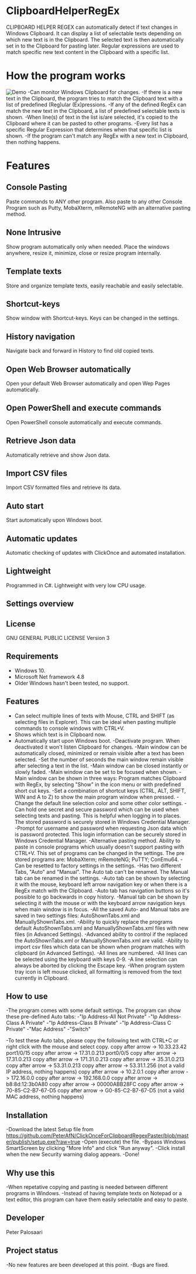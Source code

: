 # ClipboardHelperRegEx
CLIPBOARD HELPER REGEX can automatically detect if text changes in Windows Clipboard. It can display a list of selectable texts depending on which new text is in the Clipboard. The selected text is then automatically set in to the Clipboard for pasting later. Regular expressions are used to match specific new text content in the Clipboard with a specific list.

# How the program works
![Demo](demo/demo.gif)
-Can monitor Windows Clipboard for changes.
-If there is a new text in the Clipboard, the program tries to match the Clipboard text with a list of predefined (Reg)ular (Ex)pressions.
-If any of the defined RegEx can match the new text in the Clipboard, a list of predefined selectable texts is shown. 
-When line(s) of text in the list is/are selected, it's copied to the Clipboard where it can be pasted to other programs.
-Every list has a specific Regular Expression that determines when that specific list is shown.
-If the program can't match any RegEx with a new text in Clipboard, then nothing happens.


# Features
## Console Pasting
Paste commands to ANY other program. Also paste to any other Console Program such as Putty, MobaXterm, mRemoteNG with an alternative pasting method.

## None Intrusive
Show program automatically only when needed. Place the windows anywhere, resize it, minimize, close or resize program internally.

## Template texts
Store and organize template texts, easily reachable and easily selectable.

## Shortcut-keys
Show window with Shortcut-keys. Keys can be changed in the settings.

## History navigation
Navigate back and forward in History to find old copied texts.

## Open Web Browser automatically
Open your default Web Browser automatically and open Wep Pages automatically.

## Open PowerShell and execute commands
Open PowerShell console automatically and execute commands.

## Retrieve Json data
Automatically retrieve and show Json data.

## Import CSV files
Import CSV formatted files and retrieve its data.

## Auto start
Start automatically upon Windows boot.

## Automatic updates 
Automatic checking of updates with ClickOnce and automated installation.

## Lightweight
Programmed in C#. Lightweight with very low CPU usage.

## Settings overview

## License
GNU GENERAL PUBLIC LICENSE Version 3

## Requirements
- Windows 10.
- Microsoft Net framework 4.8
- Older Windows hasn't been tested, no support.

## Features
- Can select multiple lines of texts with Mouse, CTRL and SHIFT (as selecting files in Explorer). This can be ideal when pasting multiple commands to console windows with CTRL+V. 
- Shows which text is in Clipboard now.
- Automatically start upon Windows boot.
-Deactivate program. When deactivated it won't listen Clipboard for changes.
-Main window can be automatically closed, minimized or remain visible after a text has been selected.
-Set the number of seconds the main window remain visible after selecting a text in the list.
-Main window can be closed instantly or slowly faded.
-Main window can be set to be focused when shown.
-Main window can be shown in three ways: Program matches Clipboard with RegEx, by selecting "Show" in the icon menu or with predefined short cut keys.
-Set a combination of shortcut keys (CTRL, ALT, SHIFT, WIN and A to Z) to show the main program window when pressed.
-Change the default line selection color and some other color settings.
-Can hold one secret and secure password which can be used when selecting texts and pasting. This is helpful when logging in to places. The stored password is securely stored in Windows Credential Manager.
-Prompt for username and password when requesting Json data which is password protected. This login information can be securely stored in Windows Credential Manager.
-Alternative pasting method. Ability to paste in console programs which usually doesn't support pasting with CTRL+V. This set of programs can be changed in the settings. The pre stored programs are: MobaXterm; mRemoteNG; PuTTY; ConEmu64.
-Can be resetted to factory settings in the settings.
-Has two different Tabs, "Auto" and "Manual". The Auto tab can't be renamed. The Manual tab can be renamed in the settings.
-Auto tab can be shown by selecting it with the mouse, keyboard left arrow navigation key or when there is a RegEx match with the Clipboard.
-Auto tab has navigation buttons so it's possible to go backwards in copy history. 
-Manual tab can be shown by selecting it with the mouse or with the keyboard arrow navigation keys when main window is in focus.
-All the saved Auto- and Manual tabs are saved in two settings files: AutoShownTabs.xml and ManuallyShownTabs.xml.
-Ability to quickly replace the programs default AutoShownTabs.xml and ManuallyShownTabs.xml files with new files (in Advanced Settings).
-Advanced ability to control if the replaced the AutoShownTabs.xml or ManuallyShownTabs.xml are valid. 
-Ability to import csv files which data can be shown when program matches with clipboard (in Advanced Settings).
-All lines are numbered.
-All lines can be selected using the keyboard with keys 0-9.
-A line selection can always be aborted by clicking the Escape key. 
-When program system tray icon is left mouse clicked, all formatting is removed from the text currently in Clipboard.

## How to use
-The program comes with some default settings. The program can show these pre-defined Auto tabs:
	-"Ip Address-All Not Private"
	-"Ip Address-Class A Private"
	-"Ip Address-Class B Private"
	-"Ip Address-Class C Private"
	-"Mac Address"
	-"Switch"

-To test these Auto tabs, please copy the following text with CTRL+C or right click with the mouse and select copy.
	copy after arrow -> 10.33.23.42 port1/0/15
	copy after arrow -> 17.31.0.213 port0/0/5
	copy after arrow -> 17.31.0.213
	copy after arrow -> 171.31.0.213
	copy after arrow -> 35.31.0.213
	copy after arrow -> 53.31.0.213
	copy after arrow -> 53.31.1.256		(not a valid IP address, nothing happens)
	copy after arrow -> 10.2.0.1
	copy after arrow -> 172.16.0.0
	copy after arrow -> 192.168.0.0
	copy after arrow -> b8:8d:12:3b0A80
	copy after arrow -> 00000ABB28FC
	copy after arrow -> 70-85-C2-B7-67-D5
	copy after arrow -> G0-85-C2-B7-67-D5 	(not a valid MAC address, nothing happens)

## Installation
-Download the latest Setup file from https://github.com/PeterAfN/ClickOnceForClipboardRegexPaster/blob/master/publish/setup.exe?raw=true
-Open (execute) the file.
-Bypass Windows SmartScreen by clicking "More Info" and click "Run anyway".
-Click install when the new Security warning dialog appears.
-Done!

## Why use this
-When repetative copying and pasting is needed between different programs in Windows.
-Instead of having template texts on Notepad or a text editor, this program can have them easily selectable and easy to paste.

## Developer
Peter Palosaari

## Project status
-No new features are been developed at this point.
-Bugs are fixed.